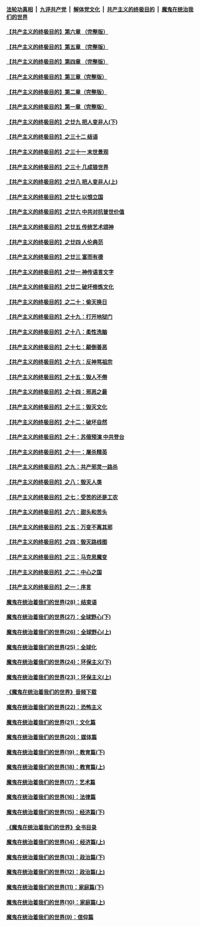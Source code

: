 

####  [法轮功真相](../../../../basic/blob/master/README.md?t=04130830) &nbsp;|&nbsp; [九评共产党](../../../../9ping.md/blob/master/README.md?t=04130830) &nbsp;|&nbsp; [解体党文化](../../../../jtdwh.md/blob/master/README.md?t=04130830)  &nbsp;|&nbsp; [共产主义的终极目的](../../../../gczydzjmd.md/blob/master/README.md?t=04130830) &nbsp;|&nbsp; [魔鬼在统治我们的世界](../../../../mgztzwmdsj.md/blob/master/README.md?t=04130830) 

#### [【共产主义的终极目的】第六章 （完整版）](../pages/nsc422/n11428913.md?t=04130830) 

#### [【共产主义的终极目的】第五章 （完整版）](../pages/nsc422/n11428912.md?t=04130830) 

#### [【共产主义的终极目的】第四章 （完整版）](../pages/nsc422/n11428907.md?t=04130830) 

#### [【共产主义的终极目的】第三章（完整版）](../pages/nsc422/n11428848.md?t=04130830) 

#### [【共产主义的终极目的】第二章（完整版）](../pages/nsc422/n11428831.md?t=04130830) 

#### [【共产主义的终极目的】第一章（完整版）](../pages/nsc422/n11417651.md?t=04130830) 

#### [【共产主义的终极目的】之廿九 把人变非人(下)](../pages/nsc422/n11344140.md?t=04130830) 

#### [【共产主义的终极目的】之三十二 结语](../pages/nsc422/n11360535.md?t=04130830) 

#### [【共产主义的终极目的】之三十一 末世景观](../pages/nsc422/n11351129.md?t=04130830) 

#### [【共产主义的终极目的】之三十 几成狼世界](../pages/nsc422/n11348280.md?t=04130830) 

#### [【共产主义的终极目的】之廿八 把人变非人(上)](../pages/nsc422/n11340492.md?t=04130830) 

#### [【共产主义的终极目的】之廿七 以恨立国](../pages/nsc422/n11336944.md?t=04130830) 

#### [【共产主义的终极目的】之廿六 中共对抗普世价值](../pages/nsc422/n11324785.md?t=04130830) 

#### [【共产主义的终极目的】之廿五 传统艺术颂神](../pages/nsc422/n11296396.md?t=04130830) 

#### [【共产主义的终极目的】之廿四 人伦典范](../pages/nsc422/n11296397.md?t=04130830) 

#### [【共产主义的终极目的】之廿三 富而有德](../pages/nsc422/n11283598.md?t=04130830) 

#### [【共产主义的终极目的】之廿一 神传语言文字](../pages/nsc422/n11263265.md?t=04130830) 

#### [【共产主义的终极目的】之廿二 破坏修炼文化](../pages/nsc422/n11245728.md?t=04130830) 

#### [【共产主义的终极目的】之二十：偷天换日](../pages/nsc422/n11238846.md?t=04130830) 

#### [【共产主义的终极目的】之十九：打开地狱门](../pages/nsc422/n11206376.md?t=04130830) 

#### [【共产主义的终极目的】之十八：柔性洗脑](../pages/nsc422/n11199994.md?t=04130830) 

#### [【共产主义的终极目的】之十七：颠倒善恶](../pages/nsc422/n11179782.md?t=04130830) 

#### [【共产主义的终极目的】之十六：反神骂祖宗](../pages/nsc422/n11166798.md?t=04130830) 

#### [【共产主义的终极目的】之十五：毁人不倦](../pages/nsc422/n11166792.md?t=04130830) 

#### [【共产主义的终极目的】之十四：邪恶之最](../pages/nsc422/n11150249.md?t=04130830) 

#### [【共产主义的终极目的】之十三：毁灭文化](../pages/nsc422/n11135227.md?t=04130830) 

#### [【共产主义的终极目的】之十二：破坏自然](../pages/nsc422/n11135214.md?t=04130830) 

#### [【共产主义的终极目的】之十：苏俄预演 中共登台](../pages/nsc422/n11118424.md?t=04130830) 

#### [【共产主义的终极目的】之十一：屠杀精英](../pages/nsc422/n11118442.md?t=04130830) 

#### [【共产主义的终极目的】之九：共产邪灵一路杀](../pages/nsc422/n11114139.md?t=04130830) 

#### [【共产主义的终极目的】之八：毁灭人类](../pages/nsc422/n11108503.md?t=04130830) 

#### [【共产主义的终极目的】之七：受苦的还是工农](../pages/nsc422/n11101809.md?t=04130830) 

#### [【共产主义的终极目的】之六：甜头和苦头](../pages/nsc422/n11096971.md?t=04130830) 

#### [【共产主义的终极目的】之五：万变不离其邪](../pages/nsc422/n11091285.md?t=04130830) 

#### [【共产主义的终极目的】之四：毁灭路线图](../pages/nsc422/n11086284.md?t=04130830) 

#### [【共产主义的终极目的】之三：马克思魔变](../pages/nsc422/n11061941.md?t=04130830) 

#### [【共产主义的终极目的】之二：中心之国](../pages/nsc422/n11047728.md?t=04130830) 

#### [【共产主义的终极目的】之一：序言](../pages/nsc422/n11086077.md?t=04130830) 

#### [魔鬼在统治着我们的世界(28)：结束语](../pages/nsc422/n10936246.md?t=04130830) 

#### [魔鬼在统治着我们的世界(27)：全球野心(下)](../pages/nsc422/n10928319.md?t=04130830) 

#### [魔鬼在统治着我们的世界(26)：全球野心(上)](../pages/nsc422/n10900318.md?t=04130830) 

#### [魔鬼在统治着我们的世界(25)：全球化](../pages/nsc422/n10788205.md?t=04130830) 

#### [魔鬼在统治着我们的世界(24)：环保主义(下)](../pages/nsc422/n10695307.md?t=04130830) 

#### [魔鬼在统治着我们的世界(23)：环保主义(上)](../pages/nsc422/n10688613.md?t=04130830) 

#### [《魔鬼在统治着我们的世界》音频下载](../pages/nsc422/n10635553.md?t=04130830) 

#### [魔鬼在统治着我们的世界(22)：恐怖主义](../pages/nsc422/n10614727.md?t=04130830) 

#### [魔鬼在统治着我们的世界(21)：文化篇](../pages/nsc422/n10597706.md?t=04130830) 

#### [魔鬼在统治着我们的世界(20)：媒体篇](../pages/nsc422/n10586579.md?t=04130830) 

#### [魔鬼在统治着我们的世界(19)：教育篇(下)](../pages/nsc422/n10564808.md?t=04130830) 

#### [魔鬼在统治着我们的世界(18)：教育篇(上)](../pages/nsc422/n10526970.md?t=04130830) 

#### [魔鬼在统治着我们的世界(17)：艺术篇](../pages/nsc422/n10499093.md?t=04130830) 

#### [魔鬼在统治着我们的世界(16)：法律篇](../pages/nsc422/n10485969.md?t=04130830) 

#### [魔鬼在统治着我们的世界(15)：经济篇(下)](../pages/nsc422/n10469975.md?t=04130830) 

#### [《魔鬼在统治着我们的世界》全书目录](../pages/nsc422/n10464261.md?t=04130830) 

#### [魔鬼在统治着我们的世界(14)：经济篇(上)](../pages/nsc422/n10457370.md?t=04130830) 

#### [魔鬼在统治着我们的世界(13)：政治篇(下)](../pages/nsc422/n10448270.md?t=04130830) 

#### [魔鬼在统治着我们的世界(12)：政治篇(上)](../pages/nsc422/n10444576.md?t=04130830) 

#### [魔鬼在统治着我们的世界(11)：家庭篇(下)](../pages/nsc422/n10440961.md?t=04130830) 

#### [魔鬼在统治着我们的世界(10)：家庭篇(上)](../pages/nsc422/n10435448.md?t=04130830) 

#### [魔鬼在统治着我们的世界(9)：信仰篇](../pages/nsc422/n10432159.md?t=04130830) 


